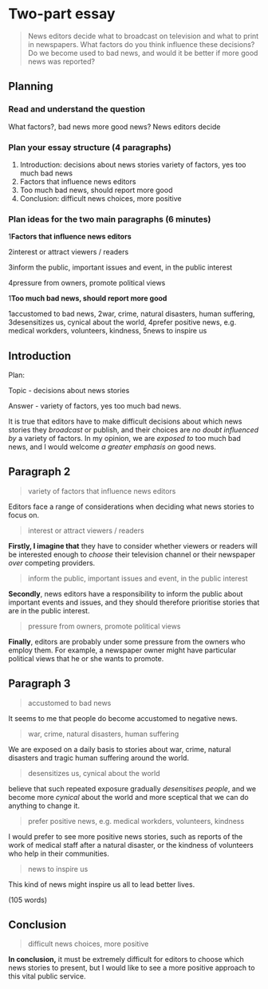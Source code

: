 # Two-part essay

> News editors decide what to broadcast on television and what to print in newspapers. What factors do you think influence these decisions? Do we become used to bad news, and would it be better if more good news was reported?

## Planning

### Read and understand the question

What factors?, bad news more good news? News editors decide

### Plan your essay structure (4 paragraphs)

1. Introduction: decisions about news stories variety of factors, yes too much bad news
2. Factors that influence news editors
3. Too much bad news, should report more good
4. Conclusion: difficult news choices, more positive

### Plan ideas for the two main paragraphs (6 minutes)

1**Factors that influence news editors**

2interest or attract viewers / readers

3inform the public, important issues and event, in the public interest

4pressure from owners, promote political views

1**Too much bad news, should report more good**

1accustomed to bad news, 2war, crime, natural disasters, human suffering, 3desensitizes us, cynical about the world, 4prefer positive news, e.g. medical workders, volunteers, kindness, 5news to inspire us

## Introduction

Plan:

Topic - decisions about news stories

Answer - variety of factors, yes too much bad news.

It is true that editors have to make difficult decisions about which news stories they *broadcast* or publish, and their choices are *no doubt influenced by* a variety of factors. In
my opinion, we are *exposed to* too much bad news, and I would welcome *a greater emphasis on* good news.

## Paragraph 2

> variety of factors that influence news editors

Editors face a range of considerations when deciding what news stories to focus on.

> interest or attract viewers / readers

**Firstly, I imagine that** they have to consider whether viewers or readers will be interested enough to *choose* their television channel or their newspaper *over* competing providers.

> inform the public, important issues and event, in the public interest

**Secondly**, news editors have a responsibility to inform the public about important events and issues, and they should therefore prioritise stories that are in the public interest.

> pressure from owners, promote political views

**Finally**, editors are probably under some pressure from the owners who employ them. For example, a newspaper owner might have particular political views that he or she wants to promote.

## Paragraph 3

> accustomed to bad news

It seems to me that people do become accustomed to negative news.

> war, crime, natural disasters, human suffering

We are exposed on a daily basis to stories about war, crime, natural disasters and tragic human suffering around the world.

> desensitizes us, cynical about the world

believe that such repeated exposure gradually *desensitises people*, and we become more *cynical* about the world and more sceptical that we can do anything to change it.

> prefer positive news, e.g. medical workders, volunteers, kindness

I would prefer to see more positive news stories, such as reports of the work of medical staff after a natural disaster, or the kindness of volunteers who help in their communities.

> news to inspire us

This kind of news might inspire us all to lead better lives.

(105 words)

## Conclusion

> difficult news choices, more positive

**In conclusion,** it must be extremely difficult for editors to choose which news stories to present, but I would like to see a more positive approach to this vital public service.